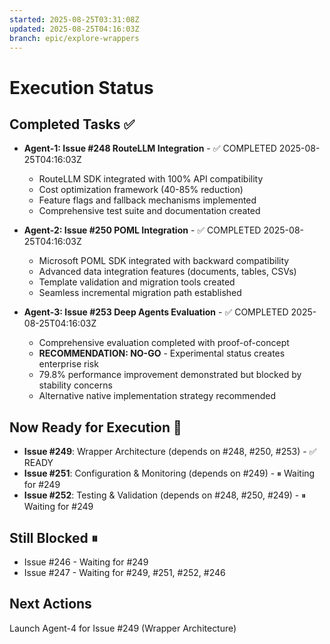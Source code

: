```yaml
---
started: 2025-08-25T03:31:08Z
updated: 2025-08-25T04:16:03Z
branch: epic/explore-wrappers
---
```


# Execution Status

## Completed Tasks ✅
- **Agent-1: Issue #248 RouteLLM Integration** - ✅ COMPLETED 2025-08-25T04:16:03Z
  - RouteLLM SDK integrated with 100% API compatibility
  - Cost optimization framework (40-85% reduction)
  - Feature flags and fallback mechanisms implemented
  - Comprehensive test suite and documentation created

- **Agent-2: Issue #250 POML Integration** - ✅ COMPLETED 2025-08-25T04:16:03Z  
  - Microsoft POML SDK integrated with backward compatibility
  - Advanced data integration features (documents, tables, CSVs)
  - Template validation and migration tools created
  - Seamless incremental migration path established

- **Agent-3: Issue #253 Deep Agents Evaluation** - ✅ COMPLETED 2025-08-25T04:16:03Z
  - Comprehensive evaluation completed with proof-of-concept
  - **RECOMMENDATION: NO-GO** - Experimental status creates enterprise risk
  - 79.8% performance improvement demonstrated but blocked by stability concerns
  - Alternative native implementation strategy recommended

## Now Ready for Execution 🚀
- **Issue #249**: Wrapper Architecture (depends on #248, #250, #253) - ✅ READY
- **Issue #251**: Configuration & Monitoring (depends on #249) - ⏸ Waiting for #249
- **Issue #252**: Testing & Validation (depends on #248, #250, #249) - ⏸ Waiting for #249

## Still Blocked ⏸
- Issue #246 - Waiting for #249 
- Issue #247 - Waiting for #249, #251, #252, #246

## Next Actions
Launch Agent-4 for Issue #249 (Wrapper Architecture)

